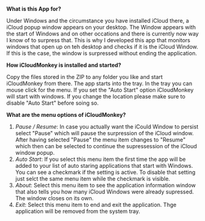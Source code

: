 **What is this App for?**

Under Windows and the circumstance you have installed iCloud there, a iCloud popup window appears on your desktop. The Window appears with the start of Windows and on other occations and there is currently now way I know of to surpress that. This is why I developed this app that monitors windows that open up on teh desktop and checks if it is the iCloud Window. If this is the case, the window is surpressed without ending the application.

**How iCloudMonkey is installed and started?**

Copy the files stored in the ZIP to any folder you like and start iCloudMonkey from there. The app starts into the tray. In the tray you can mouse click for the menu. If you set the "Auto Start" option iCloudMonkey will start with windows. If you change the location please make sure to disable "Auto Start" before soing so.

**What are the menu options  of iCloudMonkey?**

1. _Pause / Resume_: In case you actually want the iCould Window to persist select "Pause" which will pause the surpression of the iCloud window.  After having selected "Pause" the menu item changes to "Resume" which then can be selected to continue the supressession of the iCloud window popup.
2.  _Auto Start_: If you select this menu item the first time the app will be added to your list of auto staring applications that start with Windows. You can see a checkmark if the setting is active. To disable that setting just selct the same menu item while the checkmark is visible.
3. _About_: Select this menu item to see the application information window that also tells you how many iCloud Windows were already supressed. The window closes on its own.
4. _Exit_: Select this menu item to end and exit the application. Thge application will be removed from the system tray.
